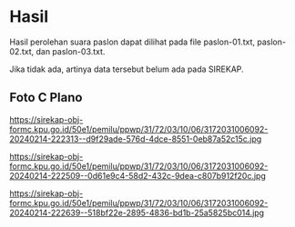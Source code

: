 # Hasil

Hasil perolehan suara paslon dapat dilihat pada file paslon-01.txt, paslon-02.txt, dan paslon-03.txt.

Jika tidak ada, artinya data tersebut belum ada pada SIREKAP.

## Foto C Plano

https://sirekap-obj-formc.kpu.go.id/50e1/pemilu/ppwp/31/72/03/10/06/3172031006092-20240214-222313--d9f29ade-576d-4dce-8551-0eb87a52c15c.jpg

https://sirekap-obj-formc.kpu.go.id/50e1/pemilu/ppwp/31/72/03/10/06/3172031006092-20240214-222509--0d61e9c4-58d2-432c-9dea-c807b912f20c.jpg

https://sirekap-obj-formc.kpu.go.id/50e1/pemilu/ppwp/31/72/03/10/06/3172031006092-20240214-222639--518bf22e-2895-4836-bd1b-25a5825bc014.jpg
